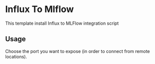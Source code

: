# Influx To Mlflow

This template install Influx to MLFlow integration script
## Usage

Choose the port you want to expose (in order to connect from remote locations).
